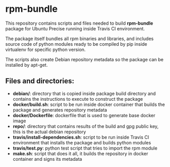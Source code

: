 # rpm-bundle

This repository contains scripts and files needed to build **rpm-bundle**
package for Ubuntu Precise running inside Travis CI environment.

The package itself bundles all rpm binaries and libraries, and includes
source code of python modules ready to be compiled by pip inside virtualenv
for specific python version.

The scripts also create Debian repository metadata so the package can be
installed by apt-get.

## Files and directories:

- **debian/**:
    directory that is copied inside package build directory and contains
    the instructions to execute to construct the package
- **docker/build.sh**:
    script to be run inside docker container that builds the package
    and generates repository metadata
- **docker/Dockerfile**:
    dockerfile that is used to generate base docker image 
- **repo/**:
    directory that contains results of the build and gpg public key,
    this is the actual debian repository
- **travis/install-dependencies.sh**:
    script to be run inside Travis CI environment that installs the package
    and builds python modules
- **travis/test.py**:
    python test script that tries to import the rpm module
- **make.sh**:
    script that does it all, it builds the repository in docker container
    and signs its metadata
